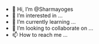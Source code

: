 - 👋 Hi, I’m @Sharmayoges
- 👀 I’m interested in ...
- 🌱 I’m currently learning ...
- 💞️ I’m looking to collaborate on ...
- 📫 How to reach me ...

<!---
Sharmayoges/Sharmayoges is a ✨ special ✨ repository because its `README.md` (this file) appears on your GitHub profile.
You can click the Preview link to take a look at your changes.
--->
